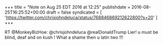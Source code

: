 +++
title = "Note on Aug 25 EDT 2016 at 12:25"
publishdate = 2016-08-25T16:25:52+00:00
draft = false
syndicated = [ 'https://twitter.com/chrisjohndeluca/status/768846869212622800?s=20' ]
+++

RT @MonkeyBizHoe: @chrisjohndeluca @realDonaldTrump  Lier! u must be blind, deaf and on kush ! What a shame then u latin two !!!
